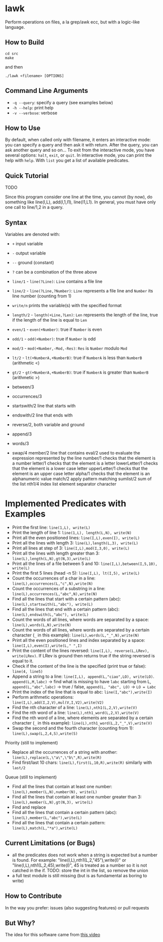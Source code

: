 # lawk
Perform operations on files, a la grep/awk ecc, but with a logic-like language.

## How to Build
```
cd src
make
```
and then
```
./lawk <filename> [OPTIONS]
```

## Command Line Arguments
- `-q --query`: specify a query (see examples below)
- `-h --help`: print help
- `-v --verbose`: verbose

## How to Use
By default, when called only with filename, it enters an interactive mode: you can specify a query and then ask it with return. 
After the query, you can ask another query and so on... 
To exit from the interactive mode, you have several options: `halt`, `exit`, or `quit`.
In interactive mode, you can print the help with `help`. 
With `list` you get a list of available predicates.

## Quick Tutorial
TODO

Since this program consider one line at the time, you cannot (by now), do something like line(I,L), add(I,1,I1), line(I1,L1). In general, you must have only one call to line/1,2 in a query.

## Syntax
Variables are denoted with:
- `+` input variable
- `-` output variable
- `--` ground (constant)
- `?` can be a combination of the three above

- `line/1` - `line(?Line)`: `Line` contains a file line
- `line/2` - `line(?Line,?Number)`: `Line` represents a file line and `Number` its line number (counting from 1)
- `write/n` prints the variable(s) with the specified format
- `length/2` - `length(+Line,?Len)`: `Len` represents the length of the line, true if the length of the line is equal to `Len`
- `even/1` - `even(+Number)`: true if `Number` is even
- `odd/1` - `odd(+Number)`: true if `Number` is odd
- `mod/3` - `mod(+Number,-Mod,-Res)`: `Res` is `Number` modulo `Mod`
- `lt/2` - `lt(+NumberA,+NumberB)`: true if `NumberA` is less than `NumberB` (arithmetic <)
- `gt/2` - `gt(+NumberA,+NumberB)`: true if `NumberA` is greater than `NumberB` (arithmetic >)
- between/3
- occurrences/3
- startswith/2 line that starts with
- endswith/2 line that ends with
- reverse/2, both variable and ground
- append/3
- words/3
- swap/4
member/2 line that contains
eval/2 used to evaluate the expression represented by the line
number/1 checks that the element is a number
letter/1 checks that the element is a letter
lowerLetter/1 checks that the element is a lower case letter
upperLetter/1 checks that the element is an upper case letter
alpha/1 checks that the element is an alphanumeric value
match/2 apply pattern matching
sumlist/2 sum of the list
nth1/4 index list element separator character

# Implemented Predicates with Examples
- Print the first line: `line(1,L), write(L)`
- Print the length of line 1: `line(1,L), length(L,N), write(N)`
- Print all the even positioned lines: `line(I,L),even(I), write(L)`
- Print all the lines with length 3: `line(L),length(L,3), write(L)`
- Print all lines at step of 3: `line(I,L),mod(I,3,0), write(L)`
- Print all the lines with length greater than 3: `line(L),length(L,N),gt(N,3),write(L)` 
- Print all the lines of a file between 5 and 10: `line(I,L),between(I,5,10), write(L)`
- Print the first 5 lines (head -n 5): `line(I,L), lt(I,5), write(L)`
- Count the occurrences of a char in a line: `line(L),occurrences(L,"c",N),write(N)`
- Count the occurrences of a substring in a line: `line(L),occurrences(L,"abc",N),write(N)`
- Find all the lines that start with a certain pattern (abc): `line(L),startswith(L,"abc"), write(L)`
- Find all the lines that end with a certain pattern (abc): `line(L),endswith(L,"abc"), write(L)`
- Count the words of all lines, where words are separated by a space: `line(L),words(L,N),write(N)`
- Count the words of all lines, where words are separated by a certain character (`_` in this example): `line(L),words(L,"_",N),write(N)`
- Print all the even positioned lines and index separated by a space: `line(I,L),even(I),write(L," ",I)`
- Print the content of the lines reversed: `line(I,L), reverse(L,LRev), write(LRev)`. If LRev is ground then returns true if the string reversed is equal to it. 
- Check if the content of the line is the specified (print true or false): `line(4, line5)`
- Append a string to a line: `line(I,L), append(L,"ciao",LO), write(LO)`. `append(L,M,labc)` -> find what is missing to have `labc` starting from L, `append(L,"abc",labc)` -> true / false, `append(L, "abc", LO)` -> `LO = Labc`  
- Print the index of the line that is equal to abc: `line(I,"abc"),write(I)`
- Perform arithmetic operations: `line(I,L),add(I,2,V),mul(V,I,V2),write(V2)`
- Find the nth character of a line: `line(L),nth1(L,2,V),write(V)`
- Find the nth word of a line: `line(L),nth1_word(L,2,V),write(V)`
- Find the nth word of a line, where elements are separated by a certain character (`_` in this example): `line(L),nth1_word(L,2,"_",V),write(V)`
- Swap the second and the fourth character (counting from 1): `line(L),swap(L,2,4,S),write(S)`

Priority (still to implement)
- Replace all the occurrences of a string with another: `line(L),replace(L,\"a\",\"b\",R),write(R)`
- Find first/last 10 chars: `line(L),first(L,10,R),write(R)` similarly with `last/2`

Queue (still to implement)
- Find all the lines that contain at least one number: `line(L),member(L,N),number(N), write(L)`
- Find all the lines that contain at least one number greater than 3: `line(L),member(L,N),gt(N,3), write(L)`
- Find and replace
- Find all the lines that contain a certain pattern (abc): `line(L),member(L,"abc"),write(L)`
- Find all the lines that contain a certain pattern: `line(L),match(L,"*a"),write(L)`

<!-- You can also operate on file:
- Count file line: `file(F),count_lines(F,N),writeln(N)`
- Count the occurrences of a char in the file: `file(F),count_chars(F,c,N),writeln(N)`
- Sum of all the length of all the lines: `file(F),count_chars(F,N),writeln(N)`
- Count duplicated lines: `file(F),count_duplicated(F,N),writeln(N)` 
- Count duplicated lines and print those: `file(F),count_duplicated(F,N,L),writeln(N,L)` 

To check
- Find all the lines that contain only numbers: findall(L,(line(L),forall(member(L,N),number(N))),Lines). <-- check
- Find all the lines that, when evaluated, results to a certain value (e.g. 5): findall(L,(line(L),eval(L,5)),Lines).
- HOW TO HANDLE NEGATION?

If you want to count lines, you need to activate count mode with:
`?- count.`
- Count the words of the line
- Count the words of a line, but words are separated by a certain char
- Count the occurrences of a char in a line

- line(I,L), even(I), count(L,C), write(C)
oppure
- ?- count.
- ?- line(I,L), even(I).
- Count the lines that satisfy a particular condition:  -->

## Current Limitations (or Bugs)
- all the predicates does not work when a string is expected but a number is found. For example: "line(I,L),nth1(L,2,\"45\"),write(I)" or "line(I,L),nth1(L,2,45),write(I)", 45 is treated as a number so it is not catched in the if. TODO: store the int in the list, so remove the union
- a full test module is still missing (but is as fundamental as boring to write)

## How to Contribute
In the way you prefer: issues (also suggesting features) or pull requests

## But Why?
The idea for this software came from [this video](https://www.youtube.com/watch?v=kGQNeeRp4sM)